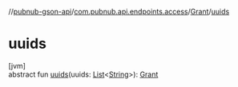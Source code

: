//[pubnub-gson-api](../../../index.md)/[com.pubnub.api.endpoints.access](../index.md)/[Grant](index.md)/[uuids](uuids.md)

# uuids

[jvm]\
abstract fun [uuids](uuids.md)(uuids: [List](https://docs.oracle.com/javase/8/docs/api/java/util/List.html)&lt;[String](https://docs.oracle.com/javase/8/docs/api/java/lang/String.html)&gt;): [Grant](index.md)
